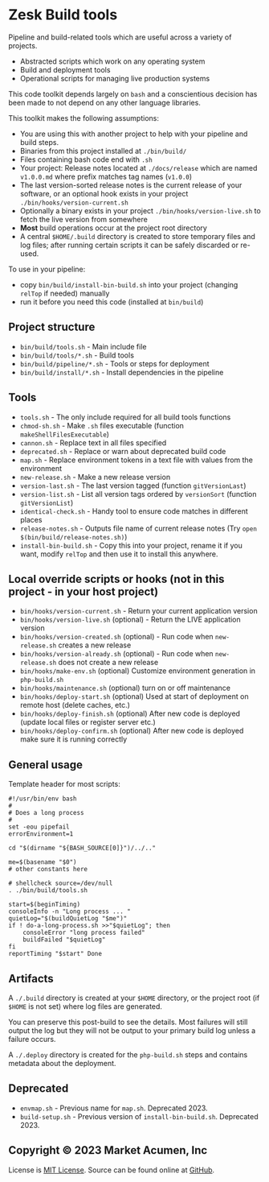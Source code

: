 # Zesk Build tools

Pipeline and build-related tools which are useful across a variety of projects.

- Abstracted scripts which work on any operating system
- Build and deployment tools
- Operational scripts for managing live production systems

This code toolkit depends largely on `bash` and a conscientious decision has been made to not depend on any other language libraries.

This toolkit makes the following assumptions:

- You are using this with another project to help with your pipeline and build steps.
- Binaries from this project installed at `./bin/build/`
- Files containing bash code end with `.sh`
- Your project: Release notes located at `./docs/release` which are named `v1.0.0.md` where prefix matches tag names (`v1.0.0`)
- The last version-sorted release notes is the current release of your software, or an optional hook exists in your project `./bin/hooks/version-current.sh`
- Optionally a binary exists in your project `./bin/hooks/version-live.sh` to fetch the live version from somewhere
- **Most** build operations occur at the project root directory
- A central `$HOME/.build` directory is created to store temporary files and log files; after running certain scripts it can be safely discarded or re-used.

To use in your pipeline:

- copy `bin/build/install-bin-build.sh` into your project (changing `relTop` if needed) manually
- run it before you need this code (installed at `bin/build`)

## Project structure

- `bin/build/tools.sh` - Main include file
- `bin/build/tools/*.sh` - Build tools
- `bin/build/pipeline/*.sh` - Tools or steps for deployment
- `bin/build/install/*.sh` - Install dependencies in the pipeline

## Tools

- `tools.sh` - The only include required for all build tools functions
- `chmod-sh.sh` - Make `.sh` files executable (function `makeShellFilesExecutable`)
- `cannon.sh` - Replace text in all files specified
- `deprecated.sh` - Replace or warn about deprecated build code
- `map.sh` - Replace environment tokens in a text file with values from the environment
- `new-release.sh` - Make a new release version
- `version-last.sh` - The last version tagged (function `gitVersionLast`)
- `version-list.sh` - List all version tags ordered by `versionSort` (function `gitVersionList`)
- `identical-check.sh` - Handy tool to ensure code matches in different places
- `release-notes.sh` - Outputs file name of current release notes (Try `open $(bin/build/release-notes.sh)`)
- `install-bin-build.sh` - Copy this into your project, rename it if you want, modify `relTop` and then use it to install this anywhere.

## Local override scripts or hooks (not in this project - in your host project)

- `bin/hooks/version-current.sh` - Return your current application version
- `bin/hooks/version-live.sh` (optional)  - Return the LIVE application version
- `bin/hooks/version-created.sh` (optional) - Run code when `new-release.sh` creates a new release
- `bin/hooks/version-already.sh` (optional) - Run code when `new-release.sh` does not create a new release
- `bin/hooks/make-env.sh` (optional) Customize environment generation in `php-build.sh`
- `bin/hooks/maintenance.sh` (optional) turn on or off maintenance
- `bin/hooks/deploy-start.sh` (optional) Used at start of deployment on remote host (delete caches, etc.)
- `bin/hooks/deploy-finish.sh` (optional) After new code is deployed (update local files or register server etc.)
- `bin/hooks/deploy-confirm.sh` (optional) After new code is deployed make sure it is running correctly

## General usage

Template header for most scripts:

    #!/usr/bin/env bash
    #
    # Does a long process
    #
    set -eou pipefail
    errorEnvironment=1

    cd "$(dirname "${BASH_SOURCE[0]}")/../.."

    me=$(basename "$0")
    # other constants here

    # shellcheck source=/dev/null
    . ./bin/build/tools.sh

    start=$(beginTiming)
    consoleInfo -n "Long process ... "
    quietLog="$(buildQuietLog "$me")"
    if ! do-a-long-process.sh >>"$quietLog"; then
        consoleError "long process failed"
        buildFailed "$quietLog"
    fi
    reportTiming "$start" Done

## Artifacts

A `./.build` directory is created at your `$HOME` directory, or the project root (if `$HOME` is not set) where log files are generated.

You can preserve this post-build to see the details. Most failures will still output the log but they will not be output to your primary build log unless a failure occurs.

A `./.deploy` directory is created for the `php-build.sh` steps and contains metadata about the deployment.

## Deprecated

- `envmap.sh` - Previous name for `map.sh`. Deprecated 2023.
- `build-setup.sh` - Previous version of `install-bin-build.sh`. Deprecated 2023.

## Copyright &copy; 2023 Market Acumen, Inc

License is [MIT License](LICENSE.md). Source can be found online at [GitHub](https://github.com/zesk/build).
